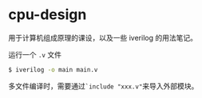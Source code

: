 # cpu-design

用于计算机组成原理的课设，以及一些 iverilog 的用法笔记。

运行一个 `.v` 文件

```bash
$ iverilog -o main main.v
```

多文件编译时，需要通过``` `include "xxx.v" ```来导入外部模块。